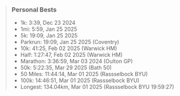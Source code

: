 
> ### Personal Bests
>
> - 1k: 3:39, Dec 23 2024
> - 1mi: 5:59, Jan 25 2025
> - 5k: 19:09, Jan 25 2025
> - Parkrun: 19:09, Jan 25 2025 (Coventry)
> - 10k: 41:25, Feb 02 2025 (Warwick HM)
> - Half: 1:27:47, Feb 02 2025 (Warwick HM)
> - Marathon: 3:36:59, Mar 03 2024 (Oulton GP)
> - 50k: 5:22:35, Mar 29 2025 (Bath 50)
> - 50 Miles: 11:44:14, Mar 01 2025 (Rassselbock BYU)
> - 100k: 14:46:51, Mar 01 2025 (Rassselbock BYU)
> - Longest: 134.04km, Mar 01 2025 (Rassselbock BYU 19:59:27)
